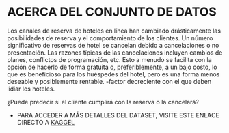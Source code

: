 # ACERCA DEL CONJUNTO DE DATOS

Los canales de reserva de hoteles en línea han cambiado drásticamente las posibilidades de reserva y el comportamiento de los clientes. Un número significativo de reservas de hotel se cancelan debido a cancelaciones o no presentación. Las razones típicas de las cancelaciones incluyen cambios de planes, conflictos de programación, etc. Esto a menudo se facilita con la opción de hacerlo de forma gratuita o, preferiblemente, a un bajo costo, lo que es beneficioso para los huéspedes del hotel, pero es una forma menos deseable y posiblemente rentable. -factor decreciente con el que deben lidiar los hoteles.

¿Puede predecir si el cliente cumplirá con la reserva o la cancelará?

 - PARA ACCEDER A MÁS DETALLES DEL DATASET, VISITE ESTE ENLACE DIRECTO A [KAGGEL](https://www.kaggle.com/datasets/ahsan81/hotel-reservations-classification-dataset)
 